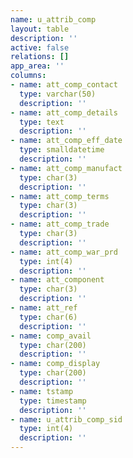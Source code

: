 ```yaml
---
name: u_attrib_comp
layout: table
description: ''
active: false
relations: []
app_area: ''
columns:
- name: att_comp_contact
  type: varchar(50)
  description: ''
- name: att_comp_details
  type: text
  description: ''
- name: att_comp_eff_date
  type: smalldatetime
  description: ''
- name: att_comp_manufact
  type: char(3)
  description: ''
- name: att_comp_terms
  type: char(3)
  description: ''
- name: att_comp_trade
  type: char(3)
  description: ''
- name: att_comp_war_prd
  type: int(4)
  description: ''
- name: att_component
  type: char(3)
  description: ''
- name: att_ref
  type: char(6)
  description: ''
- name: comp_avail
  type: char(200)
  description: ''
- name: comp_display
  type: char(200)
  description: ''
- name: tstamp
  type: timestamp
  description: ''
- name: u_attrib_comp_sid
  type: int(4)
  description: ''
---
```


